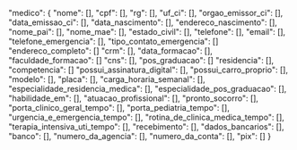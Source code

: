 
  "medico": {
    "nome": [],
    "cpf": [],
    "rg": [],
    "uf_ci": [],
    "orgao_emissor_ci": [],
    "data_emissao_ci": [],
    "data_nascimento": [],
    "endereco_nascimento": [],
    "nome_pai": [],
    "nome_mae": [],
    "estado_civil": [],
    "telefone": [],
    "email": [],
    "telefone_emergencia": [],
    "tipo_contato_emergencia": []
    "endereco_completo": []
    "crm": [],
    "data_formacao": [],
    "faculdade_formacao": []
    "cns": [],
    "pos_graduacao": []
    "residencia": [],
    "competencia": []
    "possui_assinatura_digital": [],
    "possui_carro_proprio": [],
    "modelo": [],
    "placa": [],
    "carga_horaria_semanal": [],
    "especialidade_residencia_medica": [],
    "especialidade_pos_graduacao": [],
    "habilidade_em": [],
    "atuacao_profissional": [],
    "pronto_socorro": [],
    "porta_clinico_geral_tempo": [],
    "porta_pediatria_tempo": [],
    "urgencia_e_emergencia_tempo": [],
    "rotina_de_clinica_medica_tempo": [],
    "terapia_intensiva_uti_tempo": [],
    "recebimento": [],
    "dados_bancarios": [],
    "banco": [],
    "numero_da_agencia": [],
    "numero_da_conta": [],
    "pix": []
  }



